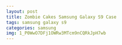 ```yaml
---
layout: post
title: Zombie Cakes Samsung Galaxy S9 Case
tags: samsung galaxy s9
categories: samsung
img: 1_P0WwO7DFj1OWRw3MTcm9nCQRkJpH7wb
---
```

